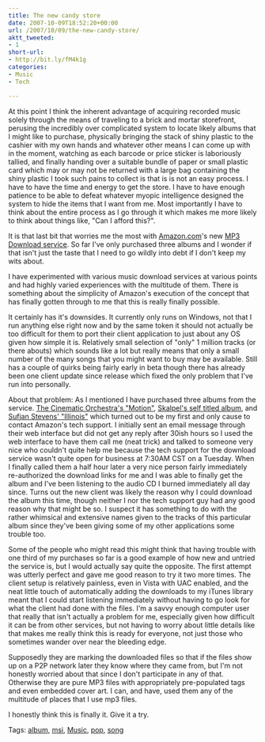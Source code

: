 ```yaml
---
title: The new candy store
date: 2007-10-09T18:52:20+00:00
url: /2007/10/09/the-new-candy-store/
aktt_tweeted:
- 1
short-url:
- http://bit.ly/fM4k1g
categories:
- Music
- Tech

---
```

<div class='microid-mailto+http:sha1:352c5eea9b601ef626a38654aa00d9785ef2c50d'>

At this point I think the inherent advantage of acquiring recorded music solely through the means of traveling to a brick and mortar storefront, perusing the incredibly over complicated system to locate likely albums that I might like to purchase, physically bringing the stack of shiny plastic to the cashier with my own hands and whatever other means I can come up with in the moment, watching as each barcode or price sticker is laboriously tallied, and finally handing over a suitable bundle of paper or small plastic card which may or may not be returned with a large bag containing the shiny plastic I took such pains to collect is that is is not an easy process. I have to have the time and energy to get the store. I have to have enough patience to be able to defeat whatever myopic intelligence designed the system to hide the items that I want from me. Most importantly I have to think about the entire process as I go through it which makes me more likely to think about things like, "Can I afford this?".

It is that last bit that worries me the most with <a href="http://amazon.com">Amazon.com</a>'s new <a href="http://amazon.com/exec/obidos/tg/browse/-/163856011/ref=topnav_storetab_dmusic/104-3548441-1734339">MP3 Download service</a>. So far I've only purchased three albums and I wonder if that isn't just the taste that I need to go wildly into debt if I don't keep my wits about.

I have experimented with various music download services at various points and had highly varied experiences with the multitude of them. There is something about the simplicity of Amazon's execution of the concept that has finally gotten through to me that this is really finally possible.

It certainly has it's downsides. It currently only runs on Windows, not that I run anything else right now and by the same token it should not actually be too difficult for them to port their client application to just about any OS given how simple it is. Relatively small selection of "only" 1 million tracks (or there abouts) which sounds like a lot but really means that only a small number of the many songs that you might want to buy may be available. Still has a couple of quirks being fairly early in beta though there has already been one client update since release which fixed the only problem that I've run into personally.

About that problem: As I mentioned I have purchased three albums from the service. <a href="http://www.amazon.com/gp/ays/organize.html?asin=B000QZSMZ4&#038;viewShared=0&#038;targetCustomerId=A3FVGMJE8FLSP6">The Cinematic Orchestra's "Motion"</a>, <a href="http://www.amazon.com/gp/ays/organize.html?asin=B000QZSTFW&#038;viewShared=0&#038;targetCustomerId=A3FVGMJE8FLSP6">Skalpel's self titled album</a>, and <a href="http://www.amazon.com/gp/ays/organize.html?asin=B000S56R1I&#038;viewShared=0&#038;targetCustomerId=A3FVGMJE8FLSP6">Sufjan Stevens' "Illinois"</a> which turned out to be my first and only cause to contact Amazon's tech support. I initially sent an email message through their web interface but did not get any reply after 30ish hours so I used the web interface to have them call me (neat trick) and talked to someone very nice who couldn't quite help me because the tech support for the download service wasn't quite open for business at 7:30AM CST on a Tuesday. When I finally called them a half hour later a very nice person fairly immediately re-authorized the download links for me and I was able to finally get the album and I've been listening to the audio CD I burned immediately all day since. Turns out the new client was likely the reason why I could download the album this time, though neither I nor the tech support guy had any good reason why that might be so. I suspect it has something to do with the rather whimsical and extensive names given to the tracks of this particular album since they've been giving some of my other applications some trouble too.

Some of the people who might read this might think that having trouble with one third of my purchases so far is a good example of how new and untried the service is, but I would actually say quite the opposite. The first attempt was utterly perfect and gave me good reason to try it two more times. The client setup is relatively painless, even in Vista with UAC enabled, and the neat little touch of automatically adding the downloads to my iTunes library meant that I could start listening immediately without having to go look for what the client had done with the files. I'm a savvy enough computer user that really that isn't actually a problem for me, especially given how difficult it can be from other services, but not having to worry about little details like that makes me really think this is ready for everyone, not just those who sometimes wander over near the bleeding edge.

Supposedly they are marking the downloaded files so that if the files show up on a P2P network later they know where they came from, but I'm not honestly worried about that since I don't participate in any of that. Otherwise they are pure MP3 files with appropriately pre-populated tags and even embedded cover art. I can, and have, used them any of the multitude of places that I use mp3 files.

I honestly think this is finally it. Give it a try.

</div>

<div class="st-post-tags">
Tags: <a href="http://www.cavort.org/tag/album/" title="album" rel="tag">album</a>, <a href="http://www.cavort.org/tag/msi/" title="msi" rel="tag">msi</a>, <a href="http://www.cavort.org/tag/music/" title="Music" rel="tag">Music</a>, <a href="http://www.cavort.org/tag/pop/" title="pop" rel="tag">pop</a>, <a href="http://www.cavort.org/tag/song/" title="song" rel="tag">song</a><br />
</div>